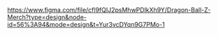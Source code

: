 https://www.figma.com/file/cfl9fQIJ2psMhwPDlkXh9Y/Dragon-Ball-Z-Merch?type=design&node-id=56%3A94&mode=design&t=Yur3vcDYqn9G7PMo-1